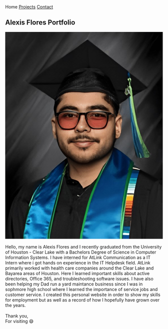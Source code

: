 <!DOCTYPE html>
<html lang="en">
<head>
    <meta charset="UTF-8">
    <meta name="viewport" content="width=device-width, initial-scale=1.0">
    <title>Alexis Flores Portfolio</title>
    <link rel="stylesheet" href="CSS/style.css">
</head>
<div class = "navigation">
    <a class = "active">Home</a>
    <a href="Projects.html">Projects</a>
    <a href="Contact.html">Contact</a>
</div>
<div class = "body-text">
    <body>
        <h2 class="title">Alexis Flores Portfolio</h2>
        <img class="portrait" src = "images/Final Black Background.JPG" alt="Alexis Flores Grad Picture">
        <p>Hello, my name is Alexis Flores and I recently graduated from the University of Houston - Clear Lake with a Bachelors Degree of Science in Computer Information Systems.    
            I have interned for AtLink Communication as a IT Intern where i got hands on experience in the IT Helpdesk field.
            AtLink primarily worked with health care companies around the Clear Lake and Bayarea areas of Houston.
            Here I learned important skills about active directories, Office 365, and troubleshooting software issues.
            I have also been helping my Dad run a yard maintance business since I was in sophmore high school where I learned the importance of service jobs and customer service.
            I created this personal website in order to show my skills for employment but as well as a record of how I hopefully have grown over the years.
            <br><br>
            Thank you, 
            <br>
            For visiting &#128516
        </p> 
    </body>
</div>
</html>
